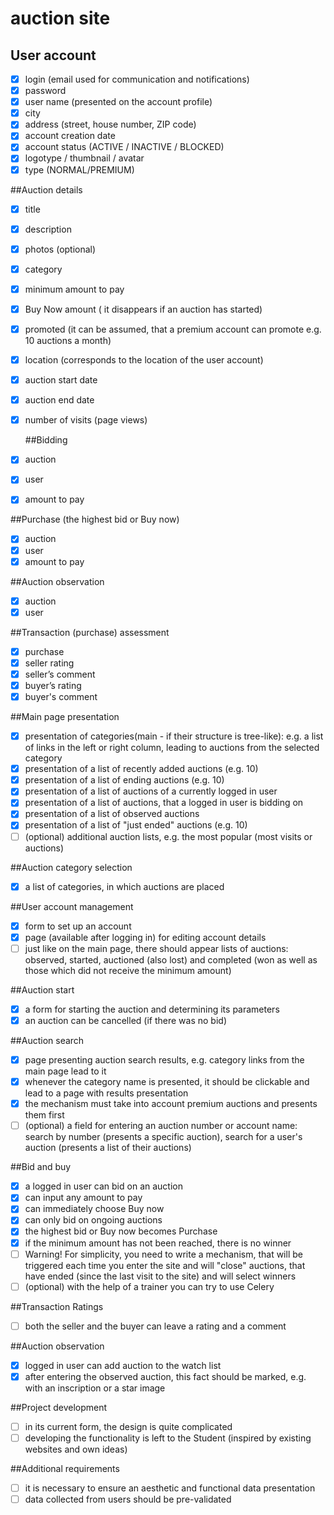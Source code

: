 # auction site

## User account
- [x] login (email used for communication and notifications)
- [x] password
- [x] user name (presented on the account profile)
- [x] city
- [x] address (street, house number, ZIP code)
- [x] account creation date
- [x] account status (ACTIVE / INACTIVE / BLOCKED)
- [x] logotype / thumbnail / avatar
- [x] type (NORMAL/PREMIUM)

##Auction details
- [x] title
- [x] description
- [x] photos (optional)
- [x] category
- [x] minimum amount to pay
- [x] Buy Now amount ( it disappears if an auction has started) 
- [x] promoted (it can be assumed, that a premium account can promote e.g. 10 auctions a month)
- [x] location (corresponds to the location of the user account)
- [x] auction start date
- [x] auction end date
- [x] number of visits (page views) 

  ##Bidding
- [x] auction
- [x] user
- [x] amount to pay

 ##Purchase (the highest bid or Buy now)
- [x] auction
- [x] user
- [x] amount to pay

 ##Auction observation
- [x] auction
- [x] user

##Transaction (purchase) assessment
- [x] purchase
- [x] seller rating
- [x] seller’s comment
- [x] buyer’s rating
- [x] buyer's comment

##Main page presentation
- [x] presentation of categories(main - if their structure is tree-like): e.g. a list of links in the left or right column, leading to auctions from the selected category
- [x] presentation of a list of recently added auctions (e.g. 10)
- [x] presentation of a list of ending auctions (e.g. 10)
- [x] presentation of a list of auctions of a currently logged in user
- [x] presentation of a list of auctions, that a logged in user is bidding on
- [x] presentation of a list of observed auctions
- [x] presentation of a list of "just ended" auctions (e.g. 10)
- [ ] (optional) additional auction lists, e.g. the most popular (most visits or auctions)

##Auction category selection
- [x] a list of categories, in which auctions are placed 

##User account management
- [x] form to set up an account
- [x] page (available after logging in) for editing account details
- [ ] just like on the main page, there should appear lists of auctions: observed, started, auctioned (also lost) and completed (won as well as those which did not receive the minimum amount)

##Auction start
- [x] a form for starting the auction and determining its parameters
- [x] an auction can be cancelled (if there was no bid)

##Auction search
- [x] page presenting auction search results, e.g. category links from the main page lead to it
- [x] whenever the category name is presented, it should be clickable and lead to a page with results presentation
- [x] the mechanism must take into account premium auctions and presents them first
- [ ] (optional) a field for entering an auction number or account name: search by number (presents a specific auction), search for a user's auction (presents a list of their auctions)

##Bid and buy
- [x] a logged in user can bid on an auction
- [x] can input any amount to pay
- [x] can immediately choose Buy now
- [x] can only bid on ongoing auctions
- [x] the highest bid or Buy now becomes Purchase
- [x] if the minimum amount has not been reached, there is no winner
- [ ] Warning! For simplicity, you need to write a mechanism, that will be triggered each time you enter the site and will "close" auctions, that have ended (since the last visit to the site) and will select winners
- [ ] (optional) with the help of a trainer you can try to use Celery

##Transaction Ratings
- [ ] both the seller and the buyer can leave a rating and a comment

##Auction observation
- [x] logged in user can add auction to the watch list
- [x] after entering the observed auction, this fact should be marked, e.g. with an inscription or a star image

##Project development
- [ ] in its current form, the design is quite complicated
- [ ] developing the functionality is left to the Student (inspired by existing websites and own ideas)

##Additional requirements
- [ ] it is necessary to ensure an aesthetic and functional data presentation
- [ ] data collected from users should be pre-validated
